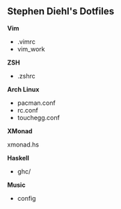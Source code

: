 Stephen Diehl's Dotfiles
------------------------

**Vim**

* .vimrc
* vim_work

**ZSH**

* .zshrc

**Arch Linux**

* pacman.conf
* rc.conf
* touchegg.conf

**XMonad**

xmonad.hs

**Haskell**

* ghc/

**Music**

* config
